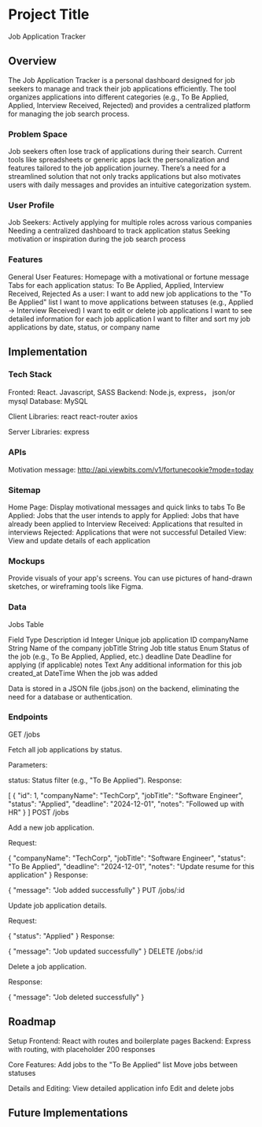 # Project Title
Job Application Tracker

## Overview

The Job Application Tracker is a personal dashboard designed for job seekers to manage and track their job applications efficiently. The tool organizes applications into different categories (e.g., To Be Applied, Applied, Interview Received, Rejected) and provides a centralized platform for managing the job search process.

### Problem Space

Job seekers often lose track of applications during their search. Current tools like spreadsheets or generic apps lack the personalization and features tailored to the job application journey. There’s a need for a streamlined solution that not only tracks applications but also motivates users with daily messages and provides an intuitive categorization system.

### User Profile

Job Seekers:
Actively applying for multiple roles across various companies
Needing a centralized dashboard to track application status
Seeking motivation or inspiration during the job search process

### Features

General User Features:
Homepage with a motivational or fortune message
Tabs for each application status: To Be Applied, Applied, Interview Received, Rejected
As a user:
I want to add new job applications to the "To Be Applied" list
I want to move applications between statuses (e.g., Applied → Interview Received)
I want to edit or delete job applications
I want to see detailed information for each job application
I want to filter and sort my job applications by date, status, or company name

## Implementation

### Tech Stack

Fronted: React. Javascript, SASS
Backend: Node.js, express， json/or mysql
Database: MySQL

Client Libraries:
react
react-router
axios

Server Libraries:
express

### APIs

Motivation message: http://api.viewbits.com/v1/fortunecookie?mode=today

### Sitemap

Home Page: Display motivational messages and quick links to tabs
To Be Applied: Jobs that the user intends to apply for
Applied: Jobs that have already been applied to
Interview Received: Applications that resulted in interviews
Rejected: Applications that were not successful
Detailed View: View and update details of each application

### Mockups

Provide visuals of your app's screens. You can use pictures of hand-drawn sketches, or wireframing tools like Figma.

### Data
Jobs Table

Field	Type	Description
id	Integer	Unique job application ID
companyName	String	Name of the company
jobTitle	String	Job title
status	Enum	Status of the job (e.g., To Be Applied, Applied, etc.)
deadline	Date	Deadline for applying (if applicable)
notes	Text	Any additional information for this job
created_at	DateTime	When the job was added

Data is stored in a JSON file (jobs.json) on the backend, eliminating the need for a database or authentication.

### Endpoints

GET /jobs

Fetch all job applications by status.

Parameters:

status: Status filter (e.g., "To Be Applied").
Response:

[
  {
    "id": 1,
    "companyName": "TechCorp",
    "jobTitle": "Software Engineer",
    "status": "Applied",
    "deadline": "2024-12-01",
    "notes": "Followed up with HR"
  }
]
POST /jobs

Add a new job application.

Request:

{
  "companyName": "TechCorp",
  "jobTitle": "Software Engineer",
  "status": "To Be Applied",
  "deadline": "2024-12-01",
  "notes": "Update resume for this application"
}
Response:

{
  "message": "Job added successfully"
}
PUT /jobs/:id

Update job application details.

Request:

{
  "status": "Applied"
}
Response:

{
  "message": "Job updated successfully"
}
DELETE /jobs/:id

Delete a job application.

Response:

{
  "message": "Job deleted successfully"
}

## Roadmap

Setup
Frontend: React with routes and boilerplate pages
Backend: Express with routing, with placeholder 200 responses

Core Features:
Add jobs to the "To Be Applied" list
Move jobs between statuses

Details and Editing:
View detailed application info
Edit and delete jobs



## Future Implementations


